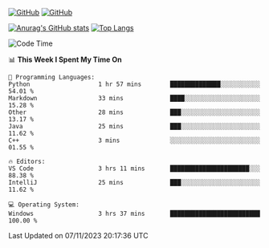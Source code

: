 [![GitHub](https://img.shields.io/github/followers/sharpxk?style=social)](https://github.com/sharpxk) [![GitHub](https://img.shields.io/github/stars/sharpxk?style=social)](https://github.com/sharpxk)

[![Anurag's GitHub stats](https://github-readme-stats-git-masterrstaa-rickstaa.vercel.app/api?username=sharpxk&hide=contribs,prs,issues&show_icons=true&theme=tokyonight)](https://github.com/anuraghazra/github-readme-stats)
[![Top Langs](https://github-readme-stats-git-masterrstaa-rickstaa.vercel.app/api/top-langs/?username=sharpxk&layout=compact&theme=tokyonight)](https://github.com/anuraghazra/github-readme-stats)

<!--START_SECTION:waka-->
![Code Time](http://img.shields.io/badge/Code%20Time-344%20hrs%2042%20mins-blue)

📊 **This Week I Spent My Time On** 

```text
💬 Programming Languages: 
Python                   1 hr 57 mins        ██████████████░░░░░░░░░░░   54.01 % 
Markdown                 33 mins             ████░░░░░░░░░░░░░░░░░░░░░   15.28 % 
Other                    28 mins             ███░░░░░░░░░░░░░░░░░░░░░░   13.17 % 
Java                     25 mins             ███░░░░░░░░░░░░░░░░░░░░░░   11.62 % 
C++                      3 mins              ░░░░░░░░░░░░░░░░░░░░░░░░░   01.55 % 

🔥 Editors: 
VS Code                  3 hrs 11 mins       ██████████████████████░░░   88.38 % 
IntelliJ                 25 mins             ███░░░░░░░░░░░░░░░░░░░░░░   11.62 % 

💻 Operating System: 
Windows                  3 hrs 37 mins       █████████████████████████   100.00 % 
```


 Last Updated on 07/11/2023 20:17:36 UTC
<!--END_SECTION:waka-->
